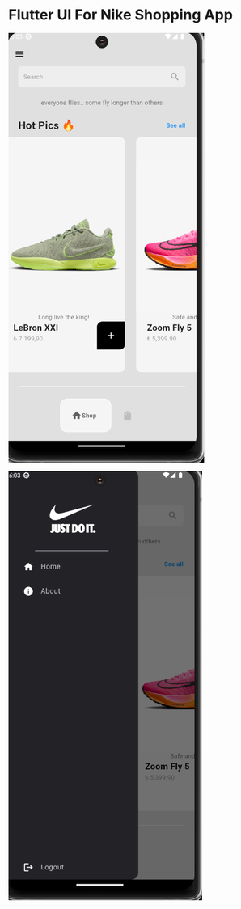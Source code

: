 # Flutter UI  For Nike Shopping App

![alt text](https://github.com/arikanuguremre/Nike-App-Store-UI---Flutter/blob/Main/lib/images/ui3.png)

![alt text](https://github.com/arikanuguremre/Nike-App-Store-UI---Flutter/blob/Main/lib/images/ui1.png)


